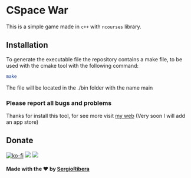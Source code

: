 # CSpace War
This is a simple game made in `c++` with `ncourses` library.

## Installation
To generate the executable file the repository contains a make file, to be used with the cmake tool with the following command:
```sh
make
```
The file will be located in the ./bin folder with the name main

### **Please report all bugs and problems**
Thanks for install this tool, for see more visit [my web](https://sergioribera.com) (Very soon I will add an app store)
## Donate
[![ko-fi](https://www.ko-fi.com/img/githubbutton_sm.svg)](https://ko-fi.com/Q5Q321D62) 
[![](https://c5.patreon.com/external/logo/become_a_patron_button.png)](https://www.patreon.com/SergioRibera) 
[![](https://www.paypalobjects.com/en_US/i/btn/btn_donateCC_LG.gif)](https://paypal.me/SergioRibera)

#### Made with the ❤️ by [SergioRibera](https://sergioribera.com)
